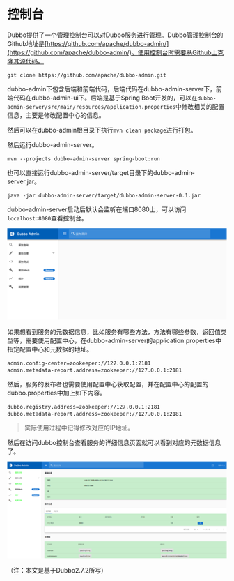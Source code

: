 # 控制台

Dubbo提供了一个管理控制台可以对Dubbo服务进行管理。Dubbo管理控制台的Github地址是[https://github.com/apache/dubbo-admin/](https://github.com/apache/dubbo-admin/)。使用控制台时需要从Github上克隆其源代码。

```text
git clone https://github.com/apache/dubbo-admin.git
```

dubbo-admin下包含后端和前端代码，后端代码在dubbo-admin-server下，前端代码在dubbo-admin-ui下。后端是基于Spring Boot开发的，可以在`dubbo-admin-server/src/main/resources/application.properties`中修改相关的配置信息，主要是修改配置中心的信息。

然后可以在dubbo-admin根目录下执行`mvn clean package`进行打包。

然后运行dubbo-admin-server。

```text
mvn --projects dubbo-admin-server spring-boot:run
```

也可以直接运行dubbo-admin-server/target目录下的dubbo-admin-server.jar。

```text
java -jar dubbo-admin-server/target/dubbo-admin-server-0.1.jar
```

dubbo-admin-server启动后默认会监听在端口8080上，可以访问`localhost:8080`查看控制台。

![控制台](image/dubbo.003.png)

如果想看到服务的元数据信息，比如服务有哪些方法，方法有哪些参数，返回值类型等，需要使用配置中心，在dubbo-admin-server的application.properties中指定配置中心和元数据的地址。

```properties
admin.config-center=zookeeper://127.0.0.1:2181
admin.metadata-report.address=zookeeper://127.0.0.1:2181
```

然后，服务的发布者也需要使用配置中心获取配置，并在配置中心的配置的dubbo.properties中加上如下内容。

```properties
dubbo.registry.address=zookeeper://127.0.0.1:2181
dubbo.metadata-report.address=zookeeper://127.0.0.1:2181
```

> 实际使用过程中记得修改对应的IP地址。

然后在访问dubbo控制台查看服务的详细信息页面就可以看到对应的元数据信息了。

![服务详情](image/dubbo.004.png)


（注：本文是基于Dubbo2.7.2所写）
